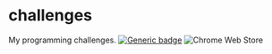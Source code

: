 # challenges
My programming challenges.
[![Generic badge](https://img.shields.io/badge/<SUBJECT>-<STATUS>-<COLOR>.svg)](https://shields.io/)
![Chrome Web Store](https://img.shields.io/chrome-web-store/users/23872938?label=number%20of%20users)
